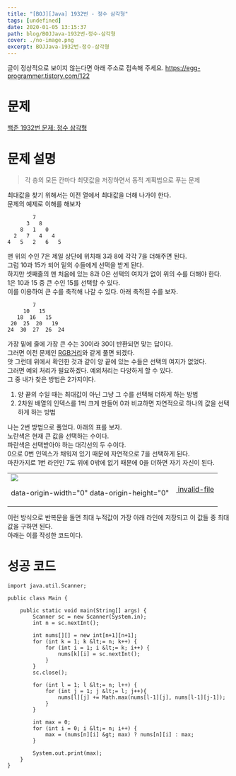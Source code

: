 ```yaml
---
title: "[BOJ][Java] 1932번 - 정수 삼각형"
tags: [undefined]
date: 2020-01-05 13:15:37
path: blog/BOJJava-1932번-정수-삼각형
cover: ./no-image.png
excerpt: BOJJava-1932번-정수-삼각형
---
```

글이 정상적으로 보이지 않는다면 아래 주소로 접속해 주세요.
https://egg-programmer.tistory.com/122
# 문제

[백준 1932번 문제: 정수 삼각형](https://www.acmicpc.net/problem/1932)

# 문제 설명

>  
> 각 층의 모든 칸마다 최댓값을 저장하면서 동적 계획법으로 푸는 문제
> 

최대값을 찾기 위해서는 이전 열에서 최대값을 더해 나가야 한다.  
문제의 예제로 이해를 해보자

            7
          3   8
        8   1   0
      2   7   4   4
    4   5   2   6   5

맨 위의 수인 7은 제일 상단에 위치해 3과 8에 각각 7을 더해주면 된다.  
그럼 10과 15가 되어 밑의 수들에게 선택을 받게 된다.  
하지만 셋째줄의 맨 처음에 있는 8과 0은 선택의 여지가 없이 위의 수를 더해야 한다.  
1은 10과 15 중 큰 수인 15를 선택할 수 있다.  
이를 이용하여 큰 수를 축적해 나갈 수 있다. 아래 축적된 수를 보자.

            7
         10   15
       18  16   15
     20  25  20   19
    24  30  27  26  24

가장 밑에 줄에 가장 큰 수는 30이라 30이 반환되면 맞는 답이다.  
그러면 이전 문제인 [RGB거리](https://egg-programmer.tistory.com/121)와 같게 풀면 되겠다.  
앗 그런데 위에서 확인한 것과 같이 양 끝에 있는 수들은 선택의 여지가 없었다.  
그러면 예외 처리가 필요하겠다. 예외처리는 다양하게 할 수 있다.  
그 중 내가 찾은 방법은 2가지이다.

1.   양 끝의 수일 때는 최대값이 아닌 그냥 그 수를 선택해 더하게 하는 방법
2.   2차원 배열의 인덱스를 1씩 크게 만들어 0과 비교하면 자연적으로 하나의 값을 선택하게 하는 방법 

나는 2번 방법으로 풀었다. 아래의 표를 보자.  
노란색은 현재 큰 값을 선택하는 수이다.  
파란색은 선택받아야 하는 대각선의 두 수이다.  
0으로 0번 인덱스가 채워져 있기 때문에 자연적으로 7을 선택하게 된다.  
마찬가지로 1번 라인인 7도 위에 0밖에 없기 때문에 0을 더하면 자기 자신이 된다.  
 

<div class="imageblock dual" style="text-align: center;"><table border="0" cellpadding="0" cellspacing="5" style="margin: 0 auto;"><tr><td><img src="http://cfs.tistory.com/attach/3366738/kage@bTa7Dh/btqARhHfQXs/RPJHKK6uljR1v51x0SizCk/img.png"/><p class="cap1">data-origin-width="0" data-origin-height="0"</p></td><td><a href="https://egg-programmer.tistory.com/attachment/"><img alt="" src="https://t1.daumcdn.net/tistory_admin/assets/blog/20200615170305/blogs/image/extension/unknown.gif?_version_=20200615170305" style="vertical-align: middle;"> invalid-file</img></a></td></tr></table></div>

이런 방식으로 반복문을 돌면 최대 누적값이 가장 아래 라인에 저장되고 이 값들 중 최대값을 구하면 된다.  
아래는 이를 작성한 코드이다.

# 성공 코드

    import java.util.Scanner;
    
    public class Main {
    
        public static void main(String[] args) {
            Scanner sc = new Scanner(System.in);
            int n = sc.nextInt();
    
            int nums[][] = new int[n+1][n+1];
            for (int k = 1; k &lt;= n; k++) {
                for (int i = 1; i &lt;= k; i++) {
                    nums[k][i] = sc.nextInt();    
                }
            }
            sc.close();
    
            for (int l = 1; l &lt;= n; l++) {
                for (int j = 1; j &lt;= l; j++){
                    nums[l][j] += Math.max(nums[l-1][j], nums[l-1][j-1]);
                }
            }
    
            int max = 0;
            for (int i = 0; i &lt;= n; i++) {
                max = (nums[n][i] &gt; max) ? nums[n][i] : max;
            }
    
            System.out.print(max);
        }
    }